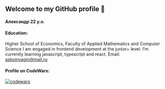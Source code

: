 ## Welcome to my GitHub profile 👋
#### Александр 22 y.o.
#### Education: 
Higher School of Economics, Faculty of Applied Mathematics and Computer Science
I am engaged in frontend development at the junior+ level.
I’m currently learning javascript, typescript and react. 
Email: askomyagin@mail.ru

#### Profile on CodeWars:
[![codewars](https://www.codewars.com/users/askomyagin/badges/large)](https://www.codewars.com/askomyagin/askomyagin) 

<!--
**askomyagin/askomyagin** is a ✨ _special_ ✨ repository because its `README.md` (this file) appears on your GitHub profile.

Here are some ideas to get you started:

- 🔭 I’m currently working on ...
- 🌱 I’m currently learning ...
- 👯 I’m looking to collaborate on ...
- 🤔 I’m looking for help with ...
- 💬 Ask me about ...
- 📫 How to reach me: ...
- 😄 Pronouns: ...
- ⚡ Fun fact: ...
-->
